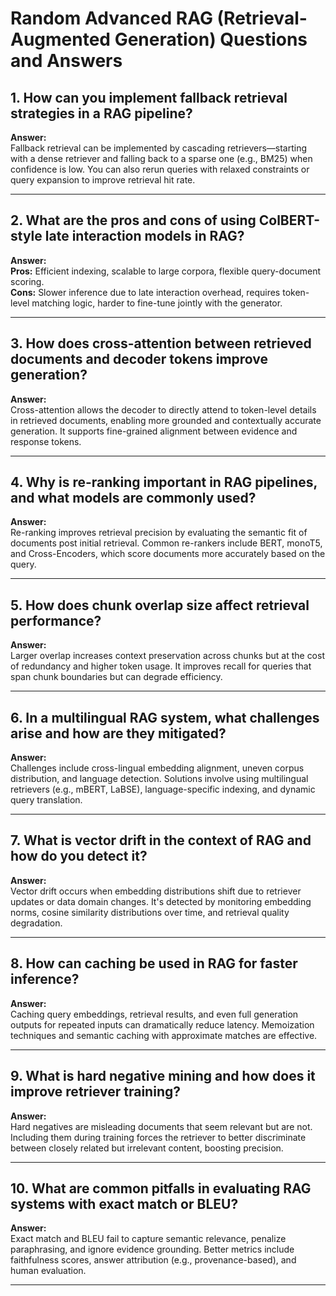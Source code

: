 # Random Advanced RAG (Retrieval-Augmented Generation) Questions and Answers

## 1. How can you implement fallback retrieval strategies in a RAG pipeline?

**Answer:**  
Fallback retrieval can be implemented by cascading retrievers—starting with a dense retriever and falling back to a sparse one (e.g., BM25) when confidence is low. You can also rerun queries with relaxed constraints or query expansion to improve retrieval hit rate.

---

## 2. What are the pros and cons of using ColBERT-style late interaction models in RAG?

**Answer:**  
**Pros:** Efficient indexing, scalable to large corpora, flexible query-document scoring.  
**Cons:** Slower inference due to late interaction overhead, requires token-level matching logic, harder to fine-tune jointly with the generator.

---

## 3. How does cross-attention between retrieved documents and decoder tokens improve generation?

**Answer:**  
Cross-attention allows the decoder to directly attend to token-level details in retrieved documents, enabling more grounded and contextually accurate generation. It supports fine-grained alignment between evidence and response tokens.

---

## 4. Why is re-ranking important in RAG pipelines, and what models are commonly used?

**Answer:**  
Re-ranking improves retrieval precision by evaluating the semantic fit of documents post initial retrieval. Common re-rankers include BERT, monoT5, and Cross-Encoders, which score documents more accurately based on the query.

---

## 5. How does chunk overlap size affect retrieval performance?

**Answer:**  
Larger overlap increases context preservation across chunks but at the cost of redundancy and higher token usage. It improves recall for queries that span chunk boundaries but can degrade efficiency.

---

## 6. In a multilingual RAG system, what challenges arise and how are they mitigated?

**Answer:**  
Challenges include cross-lingual embedding alignment, uneven corpus distribution, and language detection. Solutions involve using multilingual retrievers (e.g., mBERT, LaBSE), language-specific indexing, and dynamic query translation.

---

## 7. What is vector drift in the context of RAG and how do you detect it?

**Answer:**  
Vector drift occurs when embedding distributions shift due to retriever updates or data domain changes. It's detected by monitoring embedding norms, cosine similarity distributions over time, and retrieval quality degradation.

---

## 8. How can caching be used in RAG for faster inference?

**Answer:**  
Caching query embeddings, retrieval results, and even full generation outputs for repeated inputs can dramatically reduce latency. Memoization techniques and semantic caching with approximate matches are effective.

---

## 9. What is hard negative mining and how does it improve retriever training?

**Answer:**  
Hard negatives are misleading documents that seem relevant but are not. Including them during training forces the retriever to better discriminate between closely related but irrelevant content, boosting precision.

---

## 10. What are common pitfalls in evaluating RAG systems with exact match or BLEU?

**Answer:**  
Exact match and BLEU fail to capture semantic relevance, penalize paraphrasing, and ignore evidence grounding. Better metrics include faithfulness scores, answer attribution (e.g., provenance-based), and human evaluation.

---
